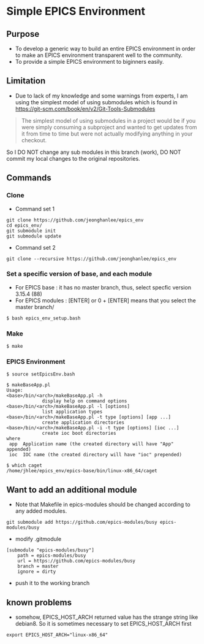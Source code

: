 Simple EPICS Environment
=================

## Purpose

* To develop a generic way to build an entire EPICS environment in order to make an EPICS environment transparent well to the community.
* To provide a simple EPICS environment to biginners easily. 

## Limitation
* Due to lack of my knowledge and some warnings from experts, I am using the simplest model of using submodules which is found in https://git-scm.com/book/en/v2/Git-Tools-Submodules


> The simplest model of using submodules in a project would be if you were simply consuming a subproject and wanted to get updates from it from time to time but were not actually modifying anything in your checkout.

  So I DO NOT change any sub modules in this branch (work), DO NOT commit my local changes to the original repositories. 



## Commands


### Clone

* Command set 1
```
git clone https://github.com/jeonghanlee/epics_env
cd epics_env/
git submodule init
git submodule update
```

* Command set 2
```
git clone --recursive https://github.com/jeonghanlee/epics_env
```

### Set a specific version of base, and each module
* For EPICS base : it has no master branch, thus, select specfic version 3.15.4 (88)
* For EPICS modules : [ENTER] or 0 + [ENTER] means that you select the master branch/
```
$ bash epics_env_setup.bash 
```

### Make
```
$ make
```
### EPICS Environment

```
$ source setEpicsEnv.bash

$ makeBaseApp.pl 
Usage:
<base>/bin/<arch>/makeBaseApp.pl -h
             display help on command options
<base>/bin/<arch>/makeBaseApp.pl -l [options]
             list application types
<base>/bin/<arch>/makeBaseApp.pl -t type [options] [app ...]
             create application directories
<base>/bin/<arch>/makeBaseApp.pl -i -t type [options] [ioc ...]
             create ioc boot directories
where
 app  Application name (the created directory will have "App" appended)
 ioc  IOC name (the created directory will have "ioc" prepended)

$ which caget
/home/jhlee/epics_env/epics-base/bin/linux-x86_64/caget
```

## Want to add an additional module
* Note that Makefile in epics-modules should be changed according to any added modules. 

```
git submodule add https://github.com/epics-modules/busy epics-modules/busy
```

* modify .gitmodule
```
[submodule "epics-modules/busy"]
	path = epics-modules/busy
	url = https://github.com/epics-modules/busy
	branch = master
	ignore = dirty
```

* push it to the working branch


## known problems

* somehow, EPICS_HOST_ARCH returned value has the strange string like debian8. So it is sometimes necessary to set EPICS_HOST_ARCH first
```
export EPICS_HOST_ARCH="linux-x86_64"
```
